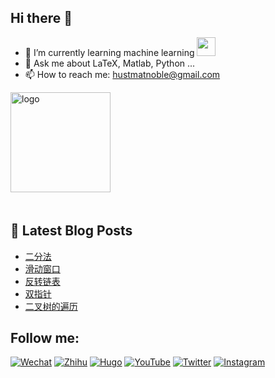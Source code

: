 ## Hi there 👋

- 🌱 I’m currently learning machine learning <img src="https://media.giphy.com/media/WUlplcMpOCEmTGBtBW/giphy.gif" width="30"> 
- 💬 Ask me about LaTeX, Matlab, Python ...
- 📫 How to reach me: [hustmatnoble@gmail.com](mailto:hustmatnoble@gmail.com)

<!--
<img src="https://media.giphy.com/media/M9gbBd9nbDrOTu1Mqx/giphy.gif" alt="coding" height="250" align="right" style="margin: auto; margin-bottom: 20px;" />
![Top Langs](https://github-readme-stats.vercel.app/api/top-langs/?username=MatNoble&theme=buefy&layout=compact)
-->

<img src="https://github-readme-stats.vercel.app/api?username=MatNoble&show_icons=true" alt="logo" height="160" align="center" style="margin: auto; margin-bottom: 20px;" />

<!--
<img src="https://github-profile-trophy.vercel.app/?username=MatNoble&theme=flat&column=7" alt="logo" height="160" align="center" style="margin: auto; margin-bottom: 20px;" />
-->

## 📕 Latest Blog Posts

<!-- BLOG-POST-LIST:START -->
- [二分法](https://matnoble.me/dsa/topics/binary-search/)
- [滑动窗口](https://matnoble.me/dsa/topics/sliding-window/)
- [反转链表](https://matnoble.me/dsa/reverse-linked-list/)
- [双指针](https://matnoble.me/dsa/basic/two-pointers/)
- [二叉树的遍历](https://matnoble.me/dsa/tree-traversal/)
<!-- BLOG-POST-LIST:END -->

## Follow me:

<a href="https://matnoble.me/wechat.svg" target="_blank"><img src="https://img.shields.io/badge/Wechat-%237BB32E.svg?&style=flat-square&logo=Wechat&logoColor=white" alt="Wechat"></a>
<a href="https://www.zhihu.com/people/matnoble" target="_blank"><img src="https://img.shields.io/badge/Zhihu-%230084FF.svg?&style=flat-square&logo=zhihu&logoColor=white" alt="Zhihu"></a>
<a href="https://matnoble.me" target="_blank"><img src="https://img.shields.io/badge/MatNoble-%23FF4088.svg?&style=flat-square&logo=hugo&logoColor=white" alt="Hugo"></a>
<a href="https://www.youtube.com/channel/UCE2xXeAHNSI0No9oR7fQKCQ" target="_blank"><img src="https://img.shields.io/badge/YouTube-%23FF0000.svg?&style=flat-square&logo=youtube&logoColor=white" alt="YouTube"></a>
<a href="https://twitter.com/freematnoble" target="_blank"><img src="https://img.shields.io/badge/Twitter-%231DA1F2.svg?&style=flat-square&logo=twitter&logoColor=white" alt="Twitter"></a>
<a href="https://www.instagram.com/matnoblez" target="_blank"><img src="https://img.shields.io/badge/Instagram-%23E4405F.svg?&style=flat-square&logo=instagram&logoColor=white" alt="Instagram"></a>
